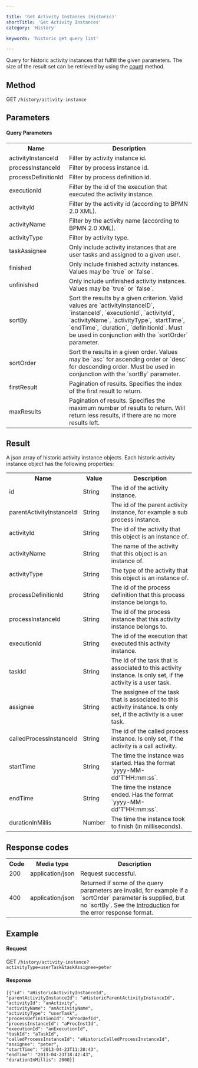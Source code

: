 ```yaml
---

title: 'Get Activity Instances (Historic)'
shortTitle: 'Get Activity Instances'
category: 'History'

keywords: 'historic get query list'

---
```



Query for historic activity instances that fulfill the given parameters. 
The size of the result set can be retrieved by using the [count](#history-get-activity-instances-count) method.


Method
------

GET `/history/activity-instance`


Parameters
----------  
  
#### Query Parameters

<table class="table table-striped">
  <tr>
    <th>Name</th>
    <th>Description</th>
  </tr>
  <tr>
    <td>activityInstanceId</td>
    <td>Filter by activity instance id.</td>
  </tr>
  <tr>
    <td>processInstanceId</td>
    <td>Filter by process instance id.</td>
  </tr>
  <tr>
    <td>processDefinitionId</td>
    <td>Filter by process definition id.</td>
  </tr>
  <tr>
    <td>executionId</td>
    <td>Filter by the id of the execution that executed the activity instance.</td>
  </tr>
  <tr>
    <td>activityId</td>
    <td>Filter by the activity id (according to BPMN 2.0 XML).</td>
  </tr>
  <tr>
    <td>activityName</td>
    <td>Filter by the activity name (according to BPMN 2.0 XML).</td>
  </tr>
  <tr>
    <td>activityType</td>
    <td>Filter by activity type.</td>
  </tr>
  <tr>
    <td>taskAssignee</td>
    <td>Only include activity instances that are user tasks and assigned to a given user.</td>
  </tr>
  <tr>
    <td>finished</td>
    <td>Only include finished activity instances. Values may be `true` or `false`.</td>
  </tr>
  <tr>
    <td>unfinished</td>
    <td>Only include unfinished activity instances. Values may be `true` or `false`.</td>
  </tr>
  <tr>
    <td>sortBy</td>
    <td>Sort the results by a given criterion. Valid values are
    `activityInstanceID`, `instanceId`, `executionId`, `activityId`, `activityName`, `activityType`, `startTime`, `endTime`, `duration`, `definitionId`.
    Must be used in conjunction with the `sortOrder` parameter.</td>
  </tr>
  <tr>
    <td>sortOrder</td>
    <td>Sort the results in a given order. Values may be `asc` for ascending order or `desc` for descending order.
    Must be used in conjunction with the `sortBy` parameter.</td>
  </tr>
  <tr>
    <td>firstResult</td>
    <td>Pagination of results. Specifies the index of the first result to return.</td>
  </tr>
  <tr>
    <td>maxResults</td>
    <td>Pagination of results. Specifies the maximum number of results to return. Will return less results, if there are no more results left.</td>
  </tr>
</table>


Result
------

A json array of historic activity instance objects.
Each historic activity instance object has the following properties:

<table class="table table-striped">
  <tr>
    <th>Name</th>
    <th>Value</th>
    <th>Description</th>
  </tr>
  <tr>
    <td>id</td>
    <td>String</td>
    <td>The id of the activity instance.</td>
  </tr>
  <tr>
    <td>parentActivityInstanceId</td>
    <td>String</td>
    <td>The id of the parent activity instance, for example a sub process instance.</td>
  </tr>
  <tr>
    <td>activityId</td>
    <td>String</td>
    <td>The id of the activity that this object is an instance of.</td>
  </tr>
  <tr>
    <td>activityName</td>
    <td>String</td>
    <td>The name of the activity that this object is an instance of.</td>
  </tr>
  <tr>
    <td>activityType</td>
    <td>String</td>
    <td>The type of the activity that this object is an instance of.</td>
  </tr>
  <tr>
    <td>processDefinitionId</td>
    <td>String</td>
    <td>The id of the process definition that this process instance belongs to.</td>
  </tr>
  <tr>
    <td>processInstanceId</td>
    <td>String</td>
    <td>The id of the process instance that this activity instance belongs to.</td>
  </tr>
  <tr>
    <td>executionId</td>
    <td>String</td>
    <td>The id of the execution that executed this activity instance.</td>
  </tr>
  <tr>
    <td>taskId</td>
    <td>String</td>
    <td>The id of the task that is associated to this activity instance. Is only set, if the activity is a user task.</td>
  </tr>
  <tr>
    <td>assignee</td>
    <td>String</td>
    <td>The assignee of the task that is associated to this activity instance. Is only set, if the activity is a user task.</td>
  </tr>
  <tr>
    <td>calledProcessInstanceId</td>
    <td>String</td>
    <td>The id of the called process instance. Is only set, if the activity is a call activity.</td>
  </tr>
  <tr>
    <td>startTime</td>
    <td>String</td>
    <td>The time the instance was started. Has the format `yyyy-MM-dd'T'HH:mm:ss`.</td>
  </tr>
  <tr>
    <td>endTime</td>
    <td>String</td>
    <td>The time the instance ended. Has the format `yyyy-MM-dd'T'HH:mm:ss`.</td>
  </tr>
  <tr>
    <td>durationInMillis</td>
    <td>Number</td>
    <td>The time the instance took to finish (in milliseconds).</td>
  </tr>
</table>


Response codes
--------------  

<table class="table table-striped">
  <tr>
    <th>Code</th>
    <th>Media type</th>
    <th>Description</th>
  </tr>
  <tr>
    <td>200</td>
    <td>application/json</td>
    <td>Request successful.</td>
  </tr>
  <tr>
    <td>400</td>
    <td>application/json</td>
    <td>Returned if some of the query parameters are invalid, for example if a `sortOrder` parameter is supplied, but no `sortBy`. See the <a href="ref:#overview-introduction">Introduction</a> for the error response format.</td>
  </tr>
</table>


Example
-------

#### Request

GET `/history/activity-instance?activityType=userTask&taskAssignee=peter`
  
#### Response

    [{"id": "aHistoricActivityInstanceId",
    "parentActivityInstanceId": "aHistoricParentActivityInstanceId",
    "activityId": "anActivity",
    "activityName": "anActivityName",
    "activityType": "userTask",
    "processDefinitionId": "aProcDefId",
    "processInstanceId": "aProcInstId",
    "executionId": "anExecutionId",
    "taskId": "aTaskId",
    "calledProcessInstanceId": "aHistoricCalledProcessInstanceId",
    "assignee": "peter",
    "startTime": "2013-04-23T11:20:43",
    "endTime": "2013-04-23T18:42:43",
    "durationInMillis": 2000}]
